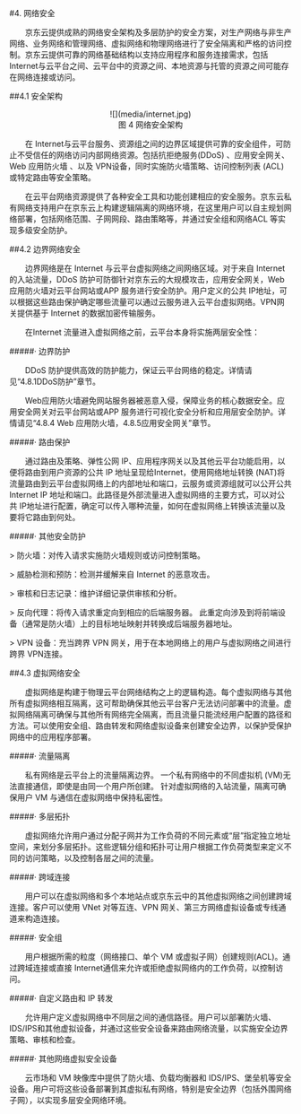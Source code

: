 #4. 网络安全

&emsp;&emsp;京东云提供成熟的网络安全架构及多层防护的安全方案，对生产网络与非生产网络、业务网络和管理网络、虚拟网络和物理网络进行了安全隔离和严格的访问控制。京东云提供可靠的网络基础结构以支持应用程序和服务连接需求，包括Internet与云平台之间、云平台中的资源之间、本地资源与托管的资源之间可能存在网络连接或访问。

##4.1 安全架构

<center>![](media/internet.jpg)</center>

<center>图 4 网络安全架构</center>

&emsp;&emsp;在 Internet与云平台服务、资源组之间的边界区域提供可靠的安全组件，可防止不受信任的网络访问内部网络资源。包括抗拒绝服务(DDoS) 、应用安全网关、Web 应用防火墙 、以及 VPN设备，同时实施防火墙策略、访问控制列表 (ACL) 或特定路由等安全策略。

&emsp;&emsp;在云平台网络资源提供了各种安全工具和功能创建相应的安全服务。京东云私有网络支持用户在京东云上构建逻辑隔离的网络环境，在这里用户可以自主规划网络部署，包括网络范围、子网网段、路由策略等，并通过安全组和网络ACL 等实现多级安全防护。

##4.2 边界网络安全

&emsp;&emsp;边界网络是在 Internet 与云平台虚拟网络之间网络区域。对于来自 Internet的入站流量，DDoS 防护可防御针对京东云的大规模攻击，应用安全网关，Web应用防火墙对云平台网站或APP 服务进行安全防护。用户定义的公共 IP地址，可以根据这些路由保护确定哪些流量可以通过云服务进入云平台虚拟网络。VPN网关提供基于 Internet 的数据加密传输服务。

&emsp;&emsp;在Internet 流量进入虚拟网络之前，云平台本身将实施两层安全性：

#####· 边界防护

&emsp;&emsp;DDoS 防护提供高效的防护能力，保证云平台网络的稳定。详情请见“4.8.1DDoS防护”章节。

&emsp;&emsp;Web应用防火墙避免网站服务器被恶意入侵，保障业务的核心数据安全。应用安全网关对云平台网站或APP 服务进行可视化安全分析和应用层安全防护。详情请见“4.8.4 Web 应用防火墙，4.8.5应用安全网关”章节。

#####· 路由保护

&emsp;&emsp;通过路由及策略、弹性公网 IP、应用程序网关以及其他云平台功能启用，以便将路由到用户资源的公共 IP 地址呈现给Internet，使用网络地址转换 (NAT)将流量路由到云平台虚拟网络上的内部地址和端口，云服务或资源组就可以公开公共Internet IP 地址和端口。此路径是外部流量进入虚拟网络的主要方式，可以对公共 IP地址进行配置，确定可以传入哪种流量，如何在虚拟网络上转换该流量以及要将它路由到何处。

#####· 其他安全防护

\> 防火墙：对传入请求实施防火墙规则或访问控制策略。

\> 威胁检测和预防：检测并缓解来自 Internet 的恶意攻击。

\> 审核和日志记录：维护详细记录供审核和分析。

\> 反向代理：将传入请求重定向到相应的后端服务器。
此重定向涉及到将前端设备（通常是防火墙）上的目标地址映射并转换成后端服务器地址。

\> VPN 设备：充当跨界 VPN 网关，用于在本地网络上的用户与虚拟网络之间进行跨界
VPN连接。

##4.3 虚拟网络安全

&emsp;&emsp;虚拟网络是构建于物理云平台网络结构之上的逻辑构造。每个虚拟网络与其他所有虚拟网络相互隔离，这可帮助确保其他云平台客户无法访问部署中的流量。虚拟网络隔离可确保与其他所有网络完全隔离，而且流量只能流经用户配置的路径和方法。可以使用安全组、路由转发和网络虚拟设备来创建安全边界，以保护受保护网络中的应用程序部署。

#####· 流量隔离

&emsp;&emsp;私有网络是云平台上的流量隔离边界。 一个私有网络中的不同虚拟机 (VM)无法直接通信，即使是由同一个用户所创建。 针对虚拟网络的入站流量，隔离可确保用户 VM 与通信在虚拟网络中保持私密性。

#####· 多层拓扑

&emsp;&emsp;虚拟网络允许用户通过分配子网并为工作负荷的不同元素或“层”指定独立地址空间，来划分多层拓扑。这些逻辑分组和拓扑可让用户根据工作负荷类型来定义不同的访问策略，以及控制各层之间的流量。

#####· 跨域连接

&emsp;&emsp;用户可以在虚拟网络和多个本地站点或京东云中的其他虚拟网络之间创建跨域连接。客户可以使用 VNet 对等互连、VPN 网关、第三方网络虚拟设备或专线通道来构造连接。

#####· 安全组

&emsp;&emsp;用户根据所需的粒度（网络接口、单个 VM 或虚拟子网）创建规则(ACL)。通过跨域连接或直接 Internet通信来允许或拒绝虚拟网络内的工作负荷，以控制访问。

#####· 自定义路由和 IP 转发

&emsp;&emsp;允许用户定义虚拟网络中不同层之间的通信路径。用户可以部署防火墙、IDS/IPS和其他虚拟设备，并通过这些安全设备来路由网络流量，以实施安全边界策略、审核和检查。

#####· 其他网络虚拟安全设备

&emsp;&emsp;云市场和 VM 映像库中提供了防火墙、负载均衡器和 IDS/IPS、堡垒机等安全设备。用户可将这些设备部署到其虚拟私有网络，特别是安全边界（包括外围网络子网），以实现多层安全网络环境。
